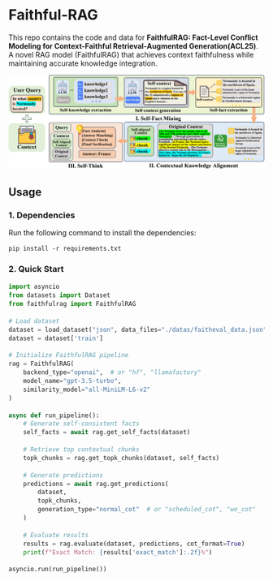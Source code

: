 # Faithful-RAG
This repo contains the code and data for **FaithfulRAG: Fact-Level Conflict Modeling for Context-Faithful Retrieval-Augmented Generation(ACL25)**. A novel RAG model (FaithfulRAG) that achieves context faithfulness while maintaining accurate knowledge integration.

![image](./pipeline.jpg)


## Usage
### 1. Dependencies
Run the following command to install the dependencies:
```shell
pip install -r requirements.txt
```
### 2. Quick Start
```python
import asyncio
from datasets import Dataset
from faithfulrag import FaithfulRAG

# Load dataset
dataset = load_dataset("json", data_files="./datas/faitheval_data.json")
dataset = dataset['train']

# Initialize FaithfulRAG pipeline
rag = FaithfulRAG(
    backend_type="openai",  # or "hf", "llamafactory"
    model_name="gpt-3.5-turbo",
    similarity_model="all-MiniLM-L6-v2"
)

async def run_pipeline():
    # Generate self-consistent facts
    self_facts = await rag.get_self_facts(dataset)
    
    # Retrieve top contextual chunks
    topk_chunks = rag.get_topk_chunks(dataset, self_facts)
    
    # Generate predictions
    predictions = await rag.get_predictions(
        dataset, 
        topk_chunks,
        generation_type="normal_cot"  # or "scheduled_cot", "wo_cot"
    )
    
    # Evaluate results
    results = rag.evaluate(dataset, predictions, cot_format=True)
    print(f"Exact Match: {results['exact_match']:.2f}%")

asyncio.run(run_pipeline())
```
